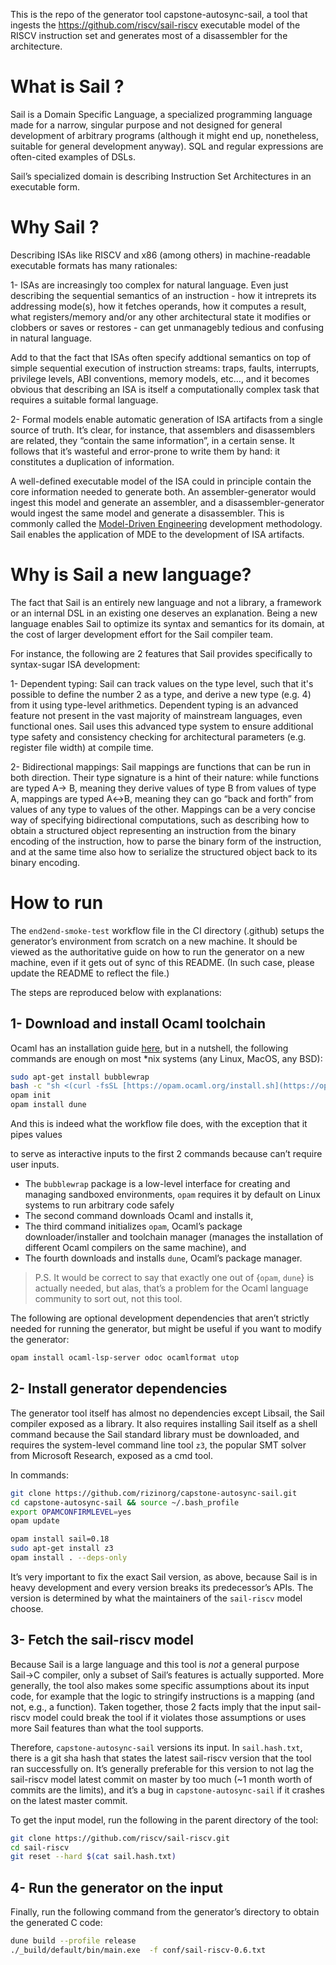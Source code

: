 This is the repo of the generator tool capstone-autosync-sail, a tool that ingests the https://github.com/riscv/sail-riscv executable model of the RISCV instruction set and generates most of a disassembler for the architecture.

# What is Sail ?

Sail is a Domain Specific Language, a specialized programming language made for a narrow, singular purpose and not designed for general development of arbitrary programs (although it might end up, nonetheless, suitable for general development anyway). SQL and regular expressions are often-cited examples of DSLs. 

Sail’s specialized domain is describing Instruction Set Architectures in an executable form.

# Why Sail ?

Describing ISAs like RISCV and x86 (among others) in machine-readable executable formats has many rationales:

1- ISAs are increasingly too complex for natural language. Even just describing the sequential semantics of an instruction - how it intreprets its addressing mode(s), how it fetches operands, how it computes a result, what registers/memory and/or any other architectural state it modifies or clobbers or saves or restores - can get unmanagebly tedious and confusing in natural language. 

Add to that the fact that ISAs often specify addtional semantics on top of simple sequential execution of instruction streams: traps, faults, interrupts, privilege levels, ABI conventions, memory models, etc…, and it becomes obvious that describing an ISA is itself a computationally complex task that requires a suitable formal language.

2- Formal models enable automatic generation of ISA artifacts from a single source of truth. It’s clear, for instance, that assemblers and disassemblers are related, they “contain the same information”, in a certain sense. It follows that it’s wasteful and error-prone to write them by hand: it constitutes a duplication of information. 

A well-defined executable model of the ISA could in principle contain the core information needed to generate both. An assembler-generator would ingest this model and generate an assembler, and a disassembler-generator would ingest the same model and generate a disassembler. This is commonly called the [Model-Driven Engineering](https://en.wikipedia.org/wiki/Model-driven_engineering) development methodology. Sail enables the application of MDE to the development of ISA artifacts.

# Why is Sail a new language?

The fact that Sail is an entirely new language and not a library, a framework or an internal DSL in an existing one deserves an explanation. Being a new language enables Sail to optimize its syntax and semantics for its domain, at the cost of larger development effort for the Sail compiler team.

For instance, the following are 2 features that Sail provides specifically to syntax-sugar ISA development:

 1- Dependent typing: Sail can track values on the type level, such that it's possible to define the number 2 as a type, and derive a new type (e.g. 4) from it using type-level arithmetics. Dependent typing is an advanced feature not present in the vast majority of mainstream languages, even functional ones. Sail uses this advanced type system to ensure additional type safety and consistency checking for architectural parameters (e.g. register file width) at compile time.

2- Bidirectional mappings: Sail mappings are functions that can be run in both direction. Their type signature is a hint of their nature: while functions are typed A→ B, meaning they derive values of type B from values of type A, mappings are typed A↔B, meaning they can go “back and forth” from values of any type to values of the other. Mappings can be a very concise way of specifying bidirectional computations, such as describing how to obtain a structured object representing an instruction from the binary encoding of the instruction, how to parse the binary form of the instruction, and at the same time also how to serialize the structured object back to its binary encoding.

# How to run

The `end2end-smoke-test` workflow file in the CI directory (.github) setups the generator’s environment from scratch on a new machine. It should be viewed as the authoritative guide on how to run the generator on a new machine, even if it gets out of sync of this README. (In such case, please update the README to reflect the file.)

The steps are reproduced below with explanations: 

## 1- Download and install Ocaml toolchain

Ocaml has an installation guide [here](https://ocaml.org/install#linux_mac_bsd), but in a nutshell, the following commands are enough on most *nix systems (any Linux, MacOS, any BSD):

```bash
sudo apt-get install bubblewrap
bash -c "sh <(curl -fsSL [https://opam.ocaml.org/install.sh](https://opam.ocaml.org/install.sh))"
opam init
opam install dune
```

And this is indeed what the workflow file does, with the exception that it pipes values 

to serve as interactive inputs to the first 2 commands because can’t require user inputs.

- The `bubblewrap` package is a low-level interface for creating and managing sandboxed environments, `opam` requires it by default on Linux systems to run arbitrary code safely
- The second command downloads Ocaml and installs it,
- The third command initializes `opam`, Ocaml’s package downloader/installer and toolchain manager (manages the installation of different Ocaml compilers on the same machine), and
- The fourth downloads and installs `dune`, Ocaml’s package manager.

> P.S. It would be correct to say that exactly one out of {`opam`, `dune`} is actually needed, but alas, that’s a problem for the Ocaml language community to sort out, not this tool.
> 

The following are optional development dependencies that aren’t strictly needed for running the generator, but might be useful if you want to modify the generator:

```bash
opam install ocaml-lsp-server odoc ocamlformat utop
```

## 2- Install generator dependencies

The generator tool itself has almost no dependencies except Libsail, the Sail compiler exposed as a library. It also requires installing Sail itself as a shell command because the Sail standard library must be downloaded, and requires the system-level command line tool `z3`, the popular SMT solver from Microsoft Research, exposed as a cmd tool.

In commands:

```bash
git clone https://github.com/rizinorg/capstone-autosync-sail.git
cd capstone-autosync-sail && source ~/.bash_profile
export OPAMCONFIRMLEVEL=yes
opam update

opam install sail=0.18
sudo apt-get install z3
opam install . --deps-only
```

It’s very important to fix the exact Sail version, as above, because Sail is in heavy development and every version breaks its predecessor’s APIs. The version is determined by what the maintainers of the `sail-riscv` model choose.  

## 3- Fetch the sail-riscv model

Because Sail is a large language and this tool is *not* a general purpose Sail→C compiler, only a subset of Sail’s features is actually supported. More generally, the tool also makes some specific assumptions about its input code, for example that the logic to stringify instructions is a mapping (and not, e.g., a function). Taken together, those 2 facts imply that the input sail-riscv model could break the tool if it violates those assumptions or uses more Sail features than what the tool supports.

Therefore, `capstone-autosync-sail` versions its input. In `sail.hash.txt`, there is a git sha hash that states the latest sail-riscv version that the tool ran successfully on. It’s generally preferable for this version to not lag the sail-riscv model latest commit on master by too much (~1 month worth of commits are the limits), and it’s a bug in `capstone-autosync-sail` if it crashes on the latest master commit. 

To get the input model, run the following in the parent directory of the tool:

```bash
git clone https://github.com/riscv/sail-riscv.git
cd sail-riscv
git reset --hard $(cat sail.hash.txt)
```

## 4- Run the generator on the input

Finally, run the following command from the generator’s directory to obtain the generated C code:

```bash
dune build --profile release
./_build/default/bin/main.exe  -f conf/sail-riscv-0.6.txt
```